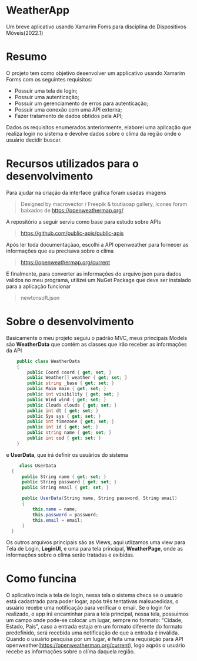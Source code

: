 # WeatherApp
Um breve aplicativo usando Xamarim Foms para disciplina de Dispositivos Móveis(2022.1)


# Resumo

O projeto tem como objetivo desenvolver um applicativo usando Xamarim Forms com os seguintes requisitos:

  - Possuir uma tela de login;
  - Possuir uma autenticação;
  - Possuir um gerenciamento de erros para autenticação;
  - Possuir uma conexão com uma API externa;
  - Fazer tratamento de dados obtidos pela API;

Dados os requisitos enumerados anteriormente, elaborei uma aplicação que realiza login no sistema e devolve dados sobre o clíma da região onde o usuário decidir buscar.

# Recursos utilizados para o desenvolvimento

Para ajudar na criação da interface gráfica foram usadas imagens 
  
  > Designed by macrovector / Freepik & toutiaoap gallery, ícones foram baixados de <a>https://openweathermap.org/</a>

A repositório a seguir serviu como base para estudo sobre APIs

  > <a>https://github.com/public-apis/public-apis<a/>

Após ler toda documentaçãao, escolhi a API openweather para fornecer as informações que eu precisava sobre o clíma
  
  > <a>https://openweathermap.org/current</a>

E finalmente, para converter as informações do arquivo json para dados validos no meu programa, utilizei um NuGet Package que deve ser instalado para a aplicação funcionar
  
  > newtonsoft.json
  
  # Sobre o desenvolvimento
  
  Basicamente o meu projeto seguiu o padrão MVC, meus principais Models são **WeatherData** que contém as classes que irão receber as informações da API
  
```csharp
    public class WeatherData
    {
        public Coord coord { get; set; }
        public Weather[] weather { get; set; }
        public string _base { get; set; }
        public Main main { get; set; }
        public int visibility { get; set; }
        public Wind wind { get; set; }
        public Clouds clouds { get; set; }
        public int dt { get; set; }
        public Sys sys { get; set; }
        public int timezone { get; set; }
        public int id { get; set; }
        public string name { get; set; }
        public int cod { get; set; }
    }
```
  
 e **UserData**, que irá definir os usuários do sistema
  
  ```csharp
       class UserData
    {
        public String name { get; set; }
        public String password { get; set; }
        public String email { get; set; }

        public UserData(String name, String password, String email)
        {
            this.name = name;
            this.password = password;
            this.email = email;
        }
    }
```

Os outros arquivos principais são as Views, aqui utlizamos uma view para Tela de Login, **LoginUI**, e uma para tela principal, **WeatherPage**, onde as informações sobre o clíma serão tratadas e exibidas.
  
# Como funcina
  
 O aplicativo incia a tela de login, nessa tela o sistema checa se o usuário está cadastrado para poder logar, após três tentativas malsucedidas, o usuário recebe uma notificação para verificar o email. Se o login for realizado, o app irá encaminhar para a tela principal, nessa tela, possuimos um campo onde pode-se colocar um lugar, sempre no formato: "Cidade, Estado, País", caso a entrada estaja em um formato diferente do formato predefinido, será recebida uma notificação de que a entrada é inválida. Quando o usuário pesquisa por um lugar, é feita uma requisição para API openweather(<a>https://openweathermap.org/current</a>), logo aqpós o usuário recebe as informações sobre o clíma daquela região.


